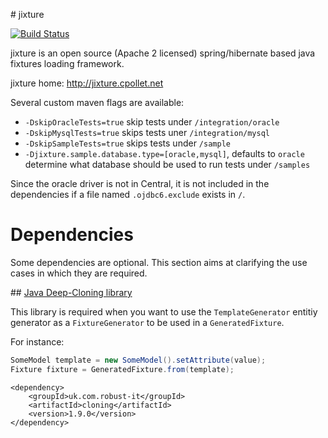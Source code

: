# jixture

[![Build Status](https://travis-ci.org/cpollet/jixture.svg?branch=master)](https://travis-ci.org/cpollet/jixture)

jixture is an open source (Apache 2 licensed) spring/hibernate based java fixtures loading framework.

jixture home: http://jixture.cpollet.net

Several custom maven flags are available:

* `-DskipOracleTests=true` skip tests under `/integration/oracle`
* `-DskipMysqlTests=true`  skips tests uner `/integration/mysql`
* `-DskipSampleTests=true` skips tests under `/sample`
* `-Djixture.sample.database.type=[oracle,mysql]`, defaults to `oracle` determine what database should be used to run tests under `/samples`

Since the oracle driver is not in Central, it is not included in the dependencies if a file named `.ojdbc6.exclude` exists in `/`.

# Dependencies
Some dependencies are optional. This section aims at clarifying the use cases in which they are required.

## [Java Deep-Cloning library](https://code.google.com/p/cloning/) 

This library is required when you want to use the ```TemplateGenerator``` entitiy generator as a ```FixtureGenerator``` to be used in a ```GeneratedFixture```.

For instance:

```Java
SomeModel template = new SomeModel().setAttribute(value);
Fixture fixture = GeneratedFixture.from(template);
```

```
<dependency>
	<groupId>uk.com.robust-it</groupId>
	<artifactId>cloning</artifactId>
	<version>1.9.0</version>
</dependency>
```

